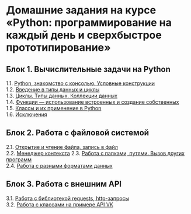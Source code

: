 # Домашние задания на курсе «Python: программирование на каждый день и сверхбыстрое прототипирование»

## Блок 1. Вычислительные задачи на Python
1.1. [Python, знакомство с консолью. Условные конструкции](1.1.python.console.conditional/)  
1.2. [Введение в типы данных и циклы](1.2.datatypes.cycles.intro/)  
1.3. [Циклы. Типы данных. Коллекции данных](1.3.cycles.datatypes/)  
1.4. [Функции — использование встроенных и создание собственных](1.4.functions/)  
1.5. [Классы и их применение в Python](1.5.classes/)  
1.6. [Исключения](1.6.exceptions/)

## Блок 2. Работа с файловой системой
2.1. [Открытие и чтение файла, запись в файл](2.1.files/)    
2.2. [Менеджер контекста](2.2.manager_context/)
2.3. [Работа с папками, путями. Вызов других программ](2.3.paths.external-programs/)    
2.4. [Работа с разными форматами данных](2.4.formats.json.xml/)  

## Блок 3. Работа с внешним API
3.1. [Работа с библиотекой requests, http-запросы](3.1.http.requests/)  
3.2. [Работа с классами на примере API VK](3.2.classes.vk/)
